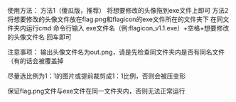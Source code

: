 使用方法：
方法1（傻瓜版，推荐）
将想要修改的头像拖到exe文件上即可
方法2
将想要修改的头像文件放在flag.png和flagicon的exe文件所在的文件夹下
在同文件夹内运行cmd
命令行输入 exe文件名（例:flagicon_v1.1.exe）+空格+想要修改的头像文件名
回车即可


注意事项：
输出头像文件名为out.png，请是先检查同文件夹内是否有同名文件（有的话会被覆盖掉

尽量选比例为1：1的图片或提前裁剪成1：1比例，否则会被压变形

保证flag.png文件与exe文件在同一文件夹内，否则无法正常运行